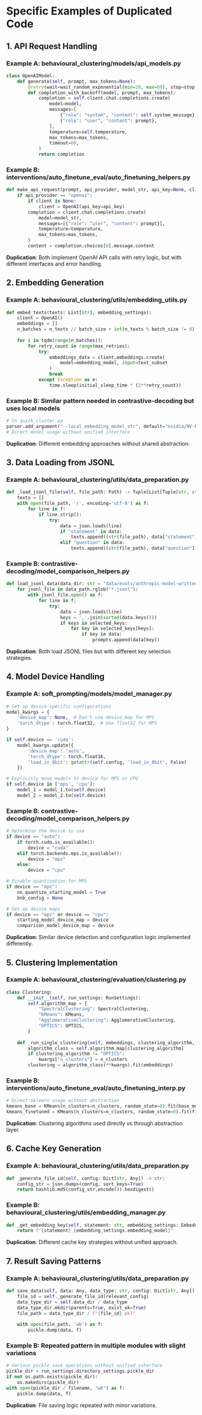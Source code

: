 # Specific Examples of Duplicated Code

## 1. API Request Handling

### Example A: behavioural_clustering/models/api_models.py
```python
class OpenAIModel:
    def generate(self, prompt, max_tokens=None):
        @retry(wait=wait_random_exponential(min=20, max=60), stop=stop_after_attempt(6))
        def completion_with_backoff(model, prompt, max_tokens):
            completion = self.client.chat.completions.create(
                model=model,
                messages=[
                    {"role": "system", "content": self.system_message},
                    {"role": "user", "content": prompt},
                ],
                temperature=self.temperature,
                max_tokens=max_tokens,
                timeout=60,
            )
            return completion
```

### Example B: interventions/auto_finetune_eval/auto_finetuning_helpers.py
```python
def make_api_request(prompt, api_provider, model_str, api_key=None, client=None, ...):
    if api_provider == "openai":
        if client is None:
            client = OpenAI(api_key=api_key)
        completion = client.chat.completions.create(
            model=model_str,
            messages=[{"role": "user", "content": prompt}],
            temperature=temperature,
            max_tokens=max_tokens,
        )
        content = completion.choices[0].message.content
```

**Duplication**: Both implement OpenAI API calls with retry logic, but with different interfaces and error handling.

## 2. Embedding Generation

### Example A: behavioural_clustering/utils/embedding_utils.py
```python
def embed_texts(texts: List[str], embedding_settings):
    client = OpenAI()
    embeddings = []
    n_batches = n_texts // batch_size + int(n_texts % batch_size != 0)
    
    for i in tqdm(range(n_batches)):
        for retry_count in range(max_retries):
            try:
                embeddings_data = client.embeddings.create(
                    model=embedding_model, input=text_subset
                )
                break
            except Exception as e:
                time.sleep(initial_sleep_time * (2**retry_count))
```

### Example B: Similar pattern needed in contrastive-decoding but uses local models
```python
# In quick_cluster.py
parser.add_argument("--local_embedding_model_str", default="nvidia/NV-Embed-v1")
# Direct model usage without unified interface
```

**Duplication**: Different embedding approaches without shared abstraction.

## 3. Data Loading from JSONL

### Example A: behavioural_clustering/utils/data_preparation.py
```python
def _load_jsonl_file(self, file_path: Path) -> Tuple[List[Tuple[str, str]], bool]:
    texts = []
    with open(file_path, 'r', encoding='utf-8') as f:
        for line in f:
            if line.strip():
                try:
                    data = json.loads(line)
                    if "statement" in data:
                        texts.append((str(file_path), data["statement"]))
                    elif "question" in data:
                        texts.append((str(file_path), data["question"]))
```

### Example B: contrastive-decoding/model_comparison_helpers.py
```python
def load_jsonl_data(data_dir: str = "data/evals/anthropic-model-written-evals", ...):
    for jsonl_file in data_path.rglob("*.jsonl"):
        with jsonl_file.open() as f:
            for line in f:
                try:
                    data = json.loads(line)
                    keys = ','.join(sorted(data.keys()))
                    if keys in selected_keys:
                        for key in selected_keys[keys]:
                            if key in data:
                                prompts.append(data[key])
```

**Duplication**: Both load JSONL files but with different key selection strategies.

## 4. Model Device Handling

### Example A: soft_prompting/models/model_manager.py
```python
# Set up device-specific configurations
model_kwargs = {
    'device_map': None,  # Don't use device_map for MPS
    'torch_dtype': torch.float32,  # Use float32 for MPS
}

if self.device == 'cuda':
    model_kwargs.update({
        'device_map': 'auto',
        'torch_dtype': torch.float16,
        'load_in_8bit': getattr(self.config, 'load_in_8bit', False)
    })

# Explicitly move models to device for MPS or CPU
if self.device in ['mps', 'cpu']:
    model_1 = model_1.to(self.device)
    model_2 = model_2.to(self.device)
```

### Example B: contrastive-decoding/model_comparison_helpers.py
```python
# Determine the device to use
if device == "auto":
    if torch.cuda.is_available():
        device = "cuda"
    elif torch.backends.mps.is_available():
        device = "mps"
    else:
        device = "cpu"

# Disable quantization for MPS
if device == "mps":
    no_quantize_starting_model = True
    bnb_config = None

# Set up device maps
if device == "mps" or device == "cpu":
    starting_model_device_map = device
    comparison_model_device_map = device
```

**Duplication**: Similar device detection and configuration logic implemented differently.

## 5. Clustering Implementation

### Example A: behavioural_clustering/evaluation/clustering.py
```python
class Clustering:
    def __init__(self, run_settings: RunSettings):
        self.algorithm_map = {
            "SpectralClustering": SpectralClustering,
            "KMeans": KMeans,
            "AgglomerativeClustering": AgglomerativeClustering,
            "OPTICS": OPTICS,
        }
    
    def _run_single_clustering(self, embeddings, clustering_algorithm, n_clusters, **kwargs):
        algorithm_class = self.algorithm_map[clustering_algorithm]
        if clustering_algorithm != "OPTICS":
            kwargs["n_clusters"] = n_clusters
        clustering = algorithm_class(**kwargs).fit(embeddings)
```

### Example B: interventions/auto_finetune_eval/auto_finetuning_interp.py
```python
# Direct sklearn usage without abstraction
kmeans_base = KMeans(n_clusters=n_clusters, random_state=0).fit(base_model_outputs_embeddings)
kmeans_finetuned = KMeans(n_clusters=n_clusters, random_state=0).fit(finetuned_model_outputs_embeddings)
```

**Duplication**: Clustering algorithms used directly vs through abstraction layer.

## 6. Cache Key Generation

### Example A: behavioural_clustering/utils/data_preparation.py
```python
def _generate_file_id(self, config: Dict[str, Any]) -> str:
    config_str = json.dumps(config, sort_keys=True)
    return hashlib.md5(config_str.encode()).hexdigest()
```

### Example B: behavioural_clustering/utils/embedding_manager.py
```python
def _get_embedding_key(self, statement: str, embedding_settings: EmbeddingSettings) -> str:
    return f"{statement}_{embedding_settings.embedding_model}"
```

**Duplication**: Different cache key strategies without unified approach.

## 7. Result Saving Patterns

### Example A: behavioural_clustering/utils/data_preparation.py
```python
def save_data(self, data: Any, data_type: str, config: Dict[str, Any]) -> str:
    file_id = self._generate_file_id(relevant_config)
    data_type_dir = self.data_dir / data_type
    data_type_dir.mkdir(parents=True, exist_ok=True)
    file_path = data_type_dir / f"{file_id}.pkl"
    
    with open(file_path, 'wb') as f:
        pickle.dump(data, f)
```

### Example B: Repeated pattern in multiple modules with slight variations
```python
# Various pickle save operations without unified interface
pickle_dir = run_settings.directory_settings.pickle_dir
if not os.path.exists(pickle_dir):
    os.makedirs(pickle_dir)
with open(pickle_dir / filename, "wb") as f:
    pickle.dump(data, f)
```

**Duplication**: File saving logic repeated with minor variations.